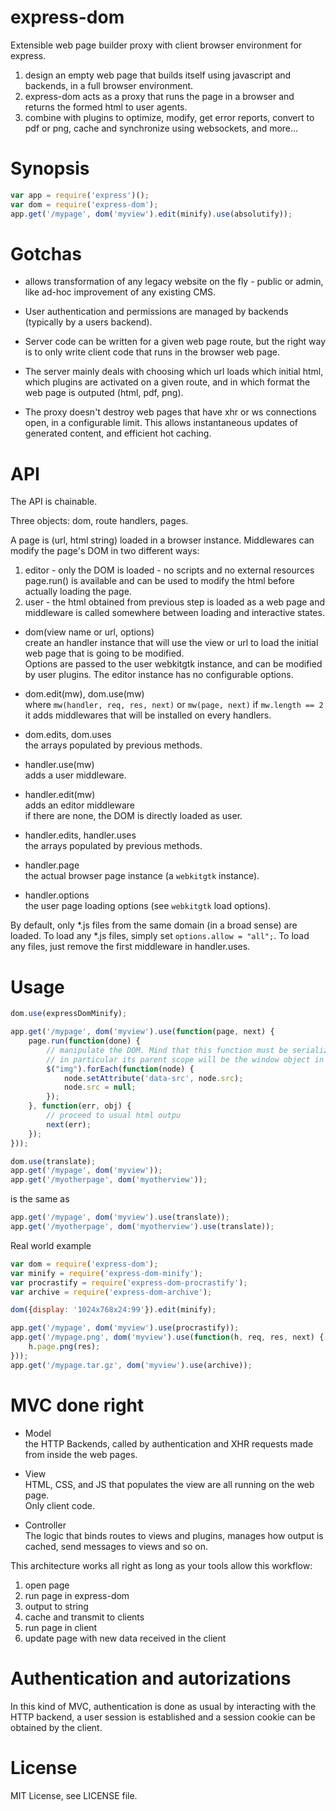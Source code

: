 express-dom
===========

Extensible web page builder proxy with client browser environment for express.

1. design an empty web page that builds itself using javascript and backends,
   in a full browser environment.
2. express-dom acts as a proxy that runs the page in a browser and returns
   the formed html to user agents.
3. combine with plugins to optimize, modify, get error reports, convert to pdf
   or png, cache and synchronize using websockets, and more...


# Synopsis

```js
var app = require('express')();
var dom = require('express-dom');
app.get('/mypage', dom('myview').edit(minify).use(absolutify));
```

# Gotchas

* allows transformation of any legacy website on the fly - public or admin, like
ad-hoc improvement of any existing CMS.

* User authentication and permissions are managed by backends (typically by a
users backend).

* Server code can be written for a given web page route, but the right way is
to only write client code that runs in the browser web page.

* The server mainly deals with choosing which url loads which initial html, 
which plugins are activated on a given route, and in which format the web page
is outputed (html, pdf, png).

* The proxy doesn't destroy web pages that have xhr or ws connections open,
in a configurable limit. This allows instantaneous updates of generated content,
and efficient hot caching.


# API

The API is chainable.

Three objects: dom, route handlers, pages.

A page is (url, html string) loaded in a browser instance.
Middlewares can modify the page's DOM in two different ways:

1. editor - only the DOM is loaded - no scripts and no external resources
   page.run() is available and can be used to modify the html before actually
   loading the page.
2. user - the html obtained from previous step is loaded as a web page
   and middleware is called somewhere between loading and interactive states.


* dom(view name or url, options)  
  create an handler instance that will use the view or url to load the initial
  web page that is going to be modified.  
  Options are passed to the user webkitgtk instance, and can be modified by
  user plugins. The editor instance has no configurable options.

* dom.edit(mw), dom.use(mw)  
  where `mw(handler, req, res, next)` or `mw(page, next)` if `mw.length == 2`  
  it adds middlewares that will be installed on every handlers.

* dom.edits, dom.uses  
  the arrays populated by previous methods.

* handler.use(mw)  
  adds a user middleware.

* handler.edit(mw)  
  adds an editor middleware  
  if there are none, the DOM is directly loaded as user.

* handler.edits, handler.uses  
  the arrays populated by previous methods.

* handler.page  
  the actual browser page instance (a `webkitgtk` instance).

* handler.options  
  the user page loading options (see `webkitgtk` load options).

By default, only *.js files from the same domain (in a broad sense) are
loaded.
To load any *.js files, simply set `options.allow = "all";`.
To load any files, just remove the first middleware in handler.uses.


# Usage

```js
dom.use(expressDomMinify);

app.get('/mypage', dom('myview').use(function(page, next) {
	page.run(function(done) {
		// manipulate the DOM. Mind that this function must be serializable,
		// in particular its parent scope will be the window object in the page
		$("img").forEach(function(node) {
			node.setAttribute('data-src', node.src);
			node.src = null;
		});
	}, function(err, obj) {
		// proceed to usual html outpu
		next(err);
	});
}));
```


```js
dom.use(translate);
app.get('/mypage', dom('myview'));
app.get('/myotherpage', dom('myotherview'));
```
is the same as
```js
app.get('/mypage', dom('myview').use(translate));
app.get('/myotherpage', dom('myotherview').use(translate));
```

Real world example

```js
var dom = require('express-dom');
var minify = require('express-dom-minify');
var procrastify = require('express-dom-procrastify');
var archive = require('express-dom-archive');

dom({display: '1024x768x24:99'}).edit(minify);

app.get('/mypage', dom('myview').use(procrastify));
app.get('/mypage.png', dom('myview').use(function(h, req, res, next) {
	h.page.png(res);
}));
app.get('/mypage.tar.gz', dom('myview').use(archive));

```


# MVC done right

* Model  
  the HTTP Backends, called by authentication and XHR requests made
  from inside the web pages.

* View  
	HTML, CSS, and JS that populates the view are all running on the web page.  
	Only client code.

* Controller  
	The logic that binds routes to views and plugins, manages how output is
	cached, send messages to views and so on.

This architecture works all right as long as your tools allow this workflow:

1. open page
2. run page in express-dom
3. output to string
4. cache and transmit to clients
5. run page in client
6. update page with new data received in the client


# Authentication and autorizations

In this kind of MVC, authentication is done as usual by interacting with
the HTTP backend, a user session is established and a session cookie can
be obtained by the client.



# License

MIT License, see LICENSE file.

